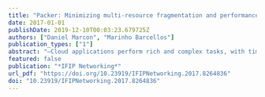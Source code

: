 ```yaml
---
title: "Packer: Minimizing multi-resource fragmentation and performance interference in datacenters"
date: 2017-01-01
publishDate: 2019-12-10T00:03:23.679725Z
authors: ["Daniel Marcon", "Marinho Barcellos"]
publication_types: ["1"]
abstract: "—Cloud applications perform rich and complex tasks, with time-varying demands for multiple types of resources (CPU, memory, disk I/O and network). However, multi-resource allocation is APX-Hard and, consequently, providers simplify it by (i) allocating computing resources according to slots (which leads to fragmentation); and (ii) allowing the network to be shared in a best-effort manner (which leads to performance interference among applications). Recent efforts cannot minimize multi-resource fragmentation and, at the same time, provide guaranteed network performance. In this paper, we introduce Packer, a scheme that aims at minimizing multi-resource frag- mentation and providing predictable and guaranteed network performance with work-conservation. Packer employs a novel allocation strategy that (a) extends previous heuristics developed for multi-dimensional bin packing; and (b) uses as input a new abstraction, called Time-Interleaved Multi-Resource Abstraction (TI-MRA), for specifying temporal multi-resource requirements of applications. It also leverages Software-Defined Networking to dynamically enforce bandwidth guarantees and to provide work- conserving sharing. Since Packer brings more benefits if temporal requirements are specified, it is better suited for applications that present a predefined behavior, repeatedly running the same type of tasks with similar input sizes and data sets (such as PageRank and traffic analysis). Results show that, in comparison to the state- of-the-art, acceptance ratio is increased, datacenter utilization is improved (i.e., fragmentation is minimized), provider revenue is augmented and applications achieve predictable and guaranteed network performance with work-conservation, with the cost of taking more (yet acceptable) time to allocate applications."
featured: false
publication: "*IFIP Networking*"
url_pdf: "https://doi.org/10.23919/IFIPNetworking.2017.8264836"
doi: "10.23919/IFIPNetworking.2017.8264836"
---
```



